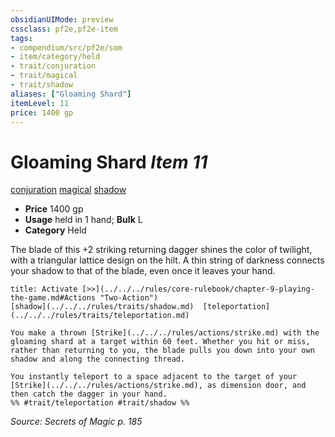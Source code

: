 ```yaml
---
obsidianUIMode: preview
cssclass: pf2e,pf2e-item
tags:
- compendium/src/pf2e/som
- item/category/held
- trait/conjuration
- trait/magical
- trait/shadow
aliases: ["Gloaming Shard"]
itemLevel: 11
price: 1400 gp
---
```

# Gloaming Shard *Item 11*  
[conjuration](../../../rules/traits/conjuration.md)  [magical](../../../rules/traits/magical.md)  [shadow](../../../rules/traits/shadow.md)  

- **Price** 1400 gp
- **Usage** held in 1 hand; **Bulk** L
- **Category** Held

The blade of this +2 striking returning dagger shines the color of twilight, with a triangular lattice design on the hilt. A thin string of darkness connects your shadow to that of the blade, even once it leaves your hand.

```ad-embed-ability
title: Activate [>>](../../../rules/core-rulebook/chapter-9-playing-the-game.md#Actions "Two-Action")
[shadow](../../../rules/traits/shadow.md)  [teleportation](../../../rules/traits/teleportation.md)  

You make a thrown [Strike](../../../rules/actions/strike.md) with the gloaming shard at a target within 60 feet. Whether you hit or miss, rather than returning to you, the blade pulls you down into your own shadow and along the connecting thread.

You instantly teleport to a space adjacent to the target of your [Strike](../../../rules/actions/strike.md), as dimension door, and then catch the dagger in your hand.  
%% #trait/teleportation #trait/shadow %%
```

*Source: Secrets of Magic p. 185*
